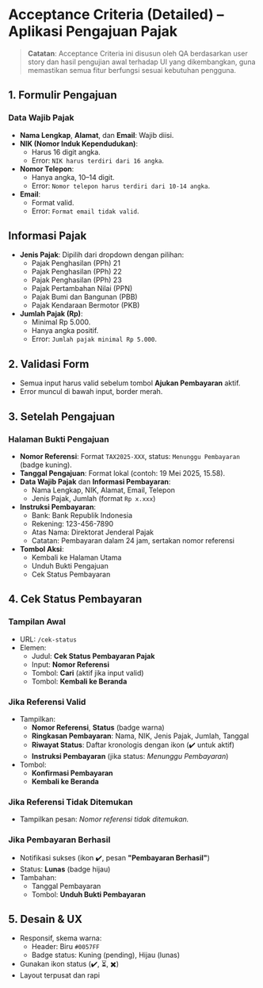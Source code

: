 # Acceptance Criteria (Detailed) – Aplikasi Pengajuan Pajak 
> **Catatan**: Acceptance Criteria ini disusun oleh QA berdasarkan user story dan hasil pengujian awal terhadap UI yang dikembangkan, guna memastikan semua fitur berfungsi sesuai kebutuhan pengguna.


## 1. Formulir Pengajuan

### Data Wajib Pajak

* **Nama Lengkap**, **Alamat**, dan **Email**: Wajib diisi.
* **NIK (Nomor Induk Kependudukan)**:
  * Harus 16 digit angka.
  * Error: `NIK harus terdiri dari 16 angka`.
* **Nomor Telepon**:
  * Hanya angka, 10–14 digit.
  * Error: `Nomor telepon harus terdiri dari 10-14 angka`.
* **Email**:
  * Format valid.
  * Error: `Format email tidak valid`.

## Informasi Pajak

* **Jenis Pajak**: Dipilih dari dropdown dengan pilihan:
  * Pajak Penghasilan (PPh) 21  
  * Pajak Penghasilan (PPh) 22  
  * Pajak Penghasilan (PPh) 23  
  * Pajak Pertambahan Nilai (PPN)  
  * Pajak Bumi dan Bangunan (PBB)  
  * Pajak Kendaraan Bermotor (PKB)
* **Jumlah Pajak (Rp)**:
  * Minimal Rp 5.000.
  * Hanya angka positif.
  * Error: `Jumlah pajak minimal Rp 5.000`.


## 2. Validasi Form

* Semua input harus valid sebelum tombol **Ajukan Pembayaran** aktif.
* Error muncul di bawah input, border merah.

## 3. Setelah Pengajuan

### Halaman Bukti Pengajuan

* **Nomor Referensi**: Format `TAX2025-XXX`, status: `Menunggu Pembayaran` (badge kuning).
* **Tanggal Pengajuan**: Format lokal (contoh: 19 Mei 2025, 15.58).
* **Data Wajib Pajak** dan **Informasi Pembayaran**:
  * Nama Lengkap, NIK, Alamat, Email, Telepon
  * Jenis Pajak, Jumlah (format `Rp x.xxx`)
* **Instruksi Pembayaran**:
  * Bank: Bank Republik Indonesia
  * Rekening: 123-456-7890
  * Atas Nama: Direktorat Jenderal Pajak
  * Catatan: Pembayaran dalam 24 jam, sertakan nomor referensi
* **Tombol Aksi**:
  * Kembali ke Halaman Utama
  * Unduh Bukti Pengajuan
  * Cek Status Pembayaran

## 4. Cek Status Pembayaran

### Tampilan Awal

* URL: `/cek-status`
* Elemen:
  * Judul: **Cek Status Pembayaran Pajak**
  * Input: **Nomor Referensi**
  * Tombol: **Cari** (aktif jika input valid)
  * Tombol: **Kembali ke Beranda**

### Jika Referensi Valid

* Tampilkan:
  * **Nomor Referensi**, **Status** (badge warna)
  * **Ringkasan Pembayaran**: Nama, NIK, Jenis Pajak, Jumlah, Tanggal
  * **Riwayat Status**: Daftar kronologis dengan ikon (✔️ untuk aktif)
  * **Instruksi Pembayaran** (jika status: *Menunggu Pembayaran*)
* Tombol:
  * **Konfirmasi Pembayaran**
  * **Kembali ke Beranda**

### Jika Referensi Tidak Ditemukan

* Tampilkan pesan: *Nomor referensi tidak ditemukan.*

### Jika Pembayaran Berhasil

* Notifikasi sukses (ikon ✔️, pesan **"Pembayaran Berhasil"**)
* Status: **Lunas** (badge hijau)
* Tambahan:
  * Tanggal Pembayaran
  * Tombol: **Unduh Bukti Pembayaran**

## 5. Desain & UX

* Responsif, skema warna:
  * Header: Biru `#0057FF`
  * Badge status: Kuning (pending), Hijau (lunas)
* Gunakan ikon status (✔️, ⏳, ✖️)
* Layout terpusat dan rapi